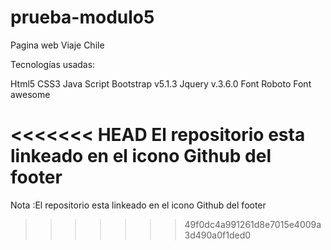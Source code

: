# prueba-modulo5

Pagina web Viaje Chile

Tecnologías usadas:

Html5
CSS3
Java Script
Bootstrap v5.1.3
Jquery v.3.6.0
Font Roboto
Font awesome

<<<<<<< HEAD
El repositorio esta linkeado en el icono Github del footer
=======
Nota :El repositorio esta linkeado en el icono Github del footer
>>>>>>> 49f0dc4a991261d8e7015e4009a3d490a0f1ded0
